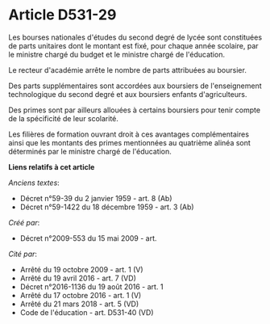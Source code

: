 # Article D531-29

Les bourses nationales d'études du second degré de lycée sont constituées de parts unitaires dont le montant est fixé, pour
chaque année scolaire, par le ministre chargé du budget et le ministre chargé de l'éducation.

Le recteur d'académie arrête le nombre de parts attribuées au boursier.

Des parts supplémentaires sont accordées aux boursiers de l'enseignement technologique du second degré et aux boursiers
enfants d'agriculteurs.

Des primes sont par ailleurs allouées à certains boursiers pour tenir compte de la spécificité de leur scolarité.

Les filières de formation ouvrant droit à ces avantages complémentaires ainsi que les montants des primes mentionnées au
quatrième alinéa sont déterminés par le ministre chargé de l'éducation.

**Liens relatifs à cet article**

_Anciens textes_:

  - Décret n°59-39 du 2 janvier 1959 - art. 8 (Ab)
  - Décret n°59-1422  du 18 décembre 1959 - art. 3 (Ab)

_Créé par_:

  - Décret n°2009-553 du 15 mai 2009 - art.

_Cité par_:

  - Arrêté du 19 octobre 2009 - art. 1 (V)
  - Arrêté du 19 avril 2016 - art. 7 (VD)
  - Décret n°2016-1136 du 19 août 2016 - art. 1
  - Arrêté du 17 octobre 2016 - art. 1 (V)
  - Arrêté du 21 mars 2018 - art. 5 (VD)
  - Code de l'éducation - art. D531-40 (VD)
